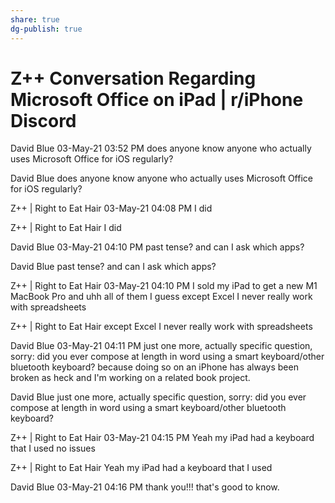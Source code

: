 ```yaml
---
share: true
dg-publish: true
---
```

# Z++ Conversation Regarding Microsoft Office on iPad | r/iPhone Discord

David Blue 03-May-21 03:52 PM
does anyone know anyone who actually uses Microsoft Office for iOS
regularly?

David Blue does anyone know anyone who actually uses Microsoft Office
for iOS regularly?

Z++ | Right to Eat Hair 03-May-21 04:08 PM
I did

Z++ | Right to Eat Hair I did

David Blue 03-May-21 04:10 PM
past tense? and can I ask which apps?

David Blue past tense? and can I ask which apps?

Z++ | Right to Eat Hair 03-May-21 04:10 PM
I sold my iPad to get a new M1 MacBook Pro
and uhh all of them I guess
except Excel I never really work with spreadsheets

Z++ | Right to Eat Hair except Excel I never really work with
spreadsheets

David Blue 03-May-21 04:11 PM
just one more, actually specific question, sorry: did you ever compose
at length in word using a smart keyboard/other bluetooth keyboard?
because doing so on an iPhone has always been broken as heck and I'm
working on a related book project.

David Blue just one more, actually specific question, sorry: did you
ever compose at length in word using a smart keyboard/other bluetooth
keyboard?

Z++ | Right to Eat Hair 03-May-21 04:15 PM
Yeah my iPad had a keyboard that I used
no issues

Z++ | Right to Eat Hair Yeah my iPad had a keyboard that I used

David Blue 03-May-21 04:16 PM
thank you!!! that's good to know.